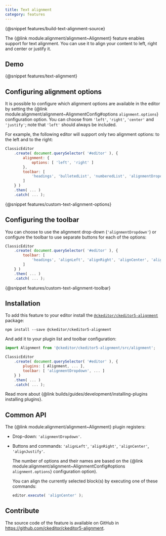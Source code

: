 ```yaml
---
title: Text alignment
category: features
---
```


{@snippet features/build-text-alignment-source}

The {@link module:alignment/alignment~Alignment} feature enables support for text alignment. You can use it to align your content to left, right and center or justify it. 

## Demo

{@snippet features/text-alignment}

## Configuring alignment options

It is possible to configure which alignment options are available in the editor by setting the {@link module:alignment/alignment~AlignmentConfig#options `alignment.options`} configuration option. You can choose from `'left'`, `'right'`, `'center'` and `'justify'`;  note that `'left'` should always be included.

For example, the following editor will support only two alignment options: to the left and to the right:

```js
ClassicEditor
	.create( document.querySelector( '#editor' ), {
		alignment: {
			options: [ 'left', 'right' ]
		},
		toolbar: [
			'headings', 'bulletedList', 'numberedList', 'alignmentDropdown', 'undo', 'redo'
		]
	} )
	.then( ... )
	.catch( ... );
```

{@snippet features/custom-text-alignment-options}

## Configuring the toolbar

You can choose to use the alignment drop-down (`'alignmentDropdown'`) or configure the toolbar to use separate buttons for each of the options:

```js
ClassicEditor
	.create( document.querySelector( '#editor' ), {
		toolbar: [
			'headings', 'alignLeft', 'alignRight', 'alignCenter', 'alignJustify'
		]
	} )
	.then( ... )
	.catch( ... );
```

{@snippet features/custom-text-alignment-toolbar}

## Installation

To add this feature to your editor install the [`@ckeditor/ckeditor5-alignment`](https://www.npmjs.com/package/@ckeditor/ckeditor5-alignment) package:

```
npm install --save @ckeditor/ckeditor5-alignment
```

And add it to your plugin list and toolbar configuration:

```js
import Alignment from '@ckeditor/ckeditor5-alignment/src/alignment';

ClassicEditor
	.create( document.querySelector( '#editor' ), {
		plugins: [ Alignment, ... ],
		toolbar: [ 'alignmentDropdown', ... ]
	} )
	.then( ... )
	.catch( ... );
```

<info-box info>
	Read more about {@link builds/guides/development/installing-plugins installing plugins}.
</info-box>

## Common API

The {@link module:alignment/alignment~Alignment} plugin registers:

* Drop-down: `'alignmentDropdown'`.
* Buttons and commands: `'alignLeft'`, `'alignRight'`, `'alignCenter'`, `'alignJustify'`.

	The number of options and their names are based on the {@link module:alignment/alignment~AlignmentConfig#options `alignment.options`} configuration option).

	You can align the currently selected block(s) by executing one of these commands:

	```js
	editor.execute( 'alignCenter' );
	```

## Contribute

The source code of the feature is available on GitHub in https://github.com/ckeditor/ckeditor5-alignment.
